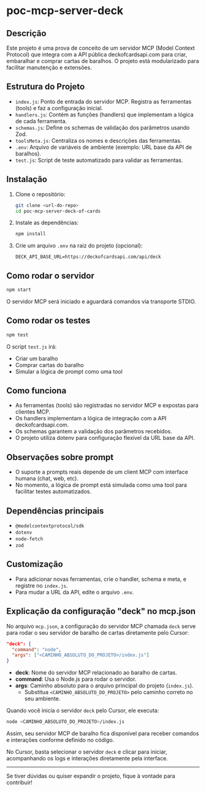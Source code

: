 # poc-mcp-server-deck

## Descrição

Este projeto é uma prova de conceito de um servidor MCP (Model Context Protocol) que integra com a API pública deckofcardsapi.com para criar, embaralhar e comprar cartas de baralhos. O projeto está modularizado para facilitar manutenção e extensões.

## Estrutura do Projeto

- `index.js`: Ponto de entrada do servidor MCP. Registra as ferramentas (tools) e faz a configuração inicial.
- `handlers.js`: Contém as funções (handlers) que implementam a lógica de cada ferramenta.
- `schemas.js`: Define os schemas de validação dos parâmetros usando Zod.
- `toolsMeta.js`: Centraliza os nomes e descrições das ferramentas.
- `.env`: Arquivo de variáveis de ambiente (exemplo: URL base da API de baralhos).
- `test.js`: Script de teste automatizado para validar as ferramentas.

## Instalação

1. Clone o repositório:
   ```bash
   git clone <url-do-repo>
   cd poc-mcp-server-deck-of-cards
   ```
2. Instale as dependências:
   ```bash
   npm install
   ```
3. Crie um arquivo `.env` na raiz do projeto (opcional):
   ```env
   DECK_API_BASE_URL=https://deckofcardsapi.com/api/deck
   ```

## Como rodar o servidor

```bash
npm start
```

O servidor MCP será iniciado e aguardará comandos via transporte STDIO.

## Como rodar os testes

```bash
npm test
```

O script `test.js` irá:
- Criar um baralho
- Comprar cartas do baralho
- Simular a lógica de prompt como uma tool

## Como funciona

- As ferramentas (tools) são registradas no servidor MCP e expostas para clientes MCP.
- Os handlers implementam a lógica de integração com a API deckofcardsapi.com.
- Os schemas garantem a validação dos parâmetros recebidos.
- O projeto utiliza dotenv para configuração flexível da URL base da API.

## Observações sobre prompt

- O suporte a prompts reais depende de um client MCP com interface humana (chat, web, etc).
- No momento, a lógica de prompt está simulada como uma tool para facilitar testes automatizados.

## Dependências principais
- `@modelcontextprotocol/sdk`
- `dotenv`
- `node-fetch`
- `zod`

## Customização
- Para adicionar novas ferramentas, crie o handler, schema e meta, e registre no `index.js`.
- Para mudar a URL da API, edite o arquivo `.env`.

## Explicação da configuração "deck" no mcp.json

No arquivo `mcp.json`, a configuração do servidor MCP chamada `deck` serve para rodar o seu servidor de baralho de cartas diretamente pelo Cursor:

```json
"deck": {
  "command": "node",
  "args": ["<CAMINHO_ABSOLUTO_DO_PROJETO>/index.js"]
}
```

- **deck**: Nome do servidor MCP relacionado ao baralho de cartas.
- **command**: Usa o Node.js para rodar o servidor.
- **args**: Caminho absoluto para o arquivo principal do projeto (`index.js`).
  - Substitua `<CAMINHO_ABSOLUTO_DO_PROJETO>` pelo caminho correto no seu ambiente.

Quando você inicia o servidor `deck` pelo Cursor, ele executa:

```bash
node <CAMINHO_ABSOLUTO_DO_PROJETO>/index.js
```

Assim, seu servidor MCP de baralho fica disponível para receber comandos e interações conforme definido no código.

No Cursor, basta selecionar o servidor `deck` e clicar para iniciar, acompanhando os logs e interações diretamente pela interface.

---

Se tiver dúvidas ou quiser expandir o projeto, fique à vontade para contribuir!
